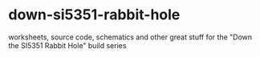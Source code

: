 # down-si5351-rabbit-hole
worksheets, source code, schematics and other great stuff for the "Down the SI5351 Rabbit Hole" build series 
